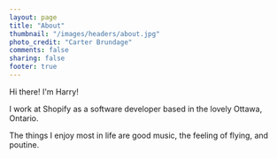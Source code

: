 ```yaml
---
layout: page
title: "About"
thumbnail: "/images/headers/about.jpg"
photo_credit: "Carter Brundage"
comments: false
sharing: false
footer: true
---
```


Hi there! I'm Harry!

I work at Shopify as a software developer based in the lovely Ottawa, Ontario.

The things I enjoy most in life are good music, the feeling of flying, and poutine.

